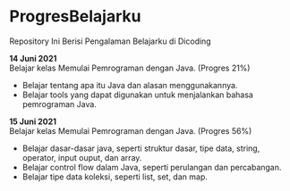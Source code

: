 # ProgresBelajarku
Repository Ini Berisi Pengalaman Belajarku di Dicoding

**14 Juni 2021**  
Belajar kelas Memulai Pemrograman dengan Java. (Progres 21%)
  * Belajar tentang apa itu Java dan alasan menggunakannya.
  * Belajar tools yang dapat digunakan untuk menjalankan bahasa pemrograman Java.

**15 Juni 2021**  
Belajar kelas Memulai Pemrograman dengan Java. (Progres 56%)
  * Belajar dasar-dasar java, seperti struktur dasar, tipe data, string, operator, input ouput, dan array.
  * Belajar control flow dalam Java, seperti perulangan dan percabangan.
  * Belajar tipe data koleksi, seperti list, set, dan map. 
